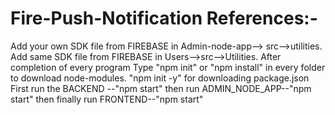 # Fire-Push-Notification References:-
 Add your own SDK file from FIREBASE in Admin-node-app--> src-->utilities.
 Add same SDK file from FIREBASE in Users-->src-->Utilities.
 After completion of every program
 Type "npm init" or "npm install" in every folder to download node-modules.
 "npm init -y" for downloading package.json
 First run the BACKEND --"npm start"
 then run ADMIN_NODE_APP--"npm start"
 then finally run FRONTEND--"npm start"
